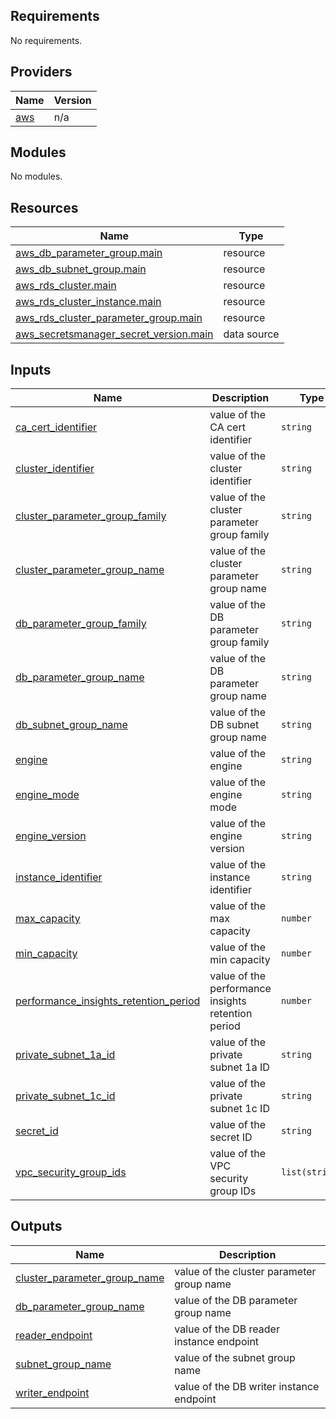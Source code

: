 <!-- BEGIN_TF_DOCS -->
## Requirements

No requirements.

## Providers

| Name | Version |
|------|---------|
| <a name="provider_aws"></a> [aws](#provider\_aws) | n/a |

## Modules

No modules.

## Resources

| Name | Type |
|------|------|
| [aws_db_parameter_group.main](https://registry.terraform.io/providers/hashicorp/aws/latest/docs/resources/db_parameter_group) | resource |
| [aws_db_subnet_group.main](https://registry.terraform.io/providers/hashicorp/aws/latest/docs/resources/db_subnet_group) | resource |
| [aws_rds_cluster.main](https://registry.terraform.io/providers/hashicorp/aws/latest/docs/resources/rds_cluster) | resource |
| [aws_rds_cluster_instance.main](https://registry.terraform.io/providers/hashicorp/aws/latest/docs/resources/rds_cluster_instance) | resource |
| [aws_rds_cluster_parameter_group.main](https://registry.terraform.io/providers/hashicorp/aws/latest/docs/resources/rds_cluster_parameter_group) | resource |
| [aws_secretsmanager_secret_version.main](https://registry.terraform.io/providers/hashicorp/aws/latest/docs/data-sources/secretsmanager_secret_version) | data source |

## Inputs

| Name | Description | Type | Default | Required |
|------|-------------|------|---------|:--------:|
| <a name="input_ca_cert_identifier"></a> [ca\_cert\_identifier](#input\_ca\_cert\_identifier) | value of the CA cert identifier | `string` | n/a | yes |
| <a name="input_cluster_identifier"></a> [cluster\_identifier](#input\_cluster\_identifier) | value of the cluster identifier | `string` | n/a | yes |
| <a name="input_cluster_parameter_group_family"></a> [cluster\_parameter\_group\_family](#input\_cluster\_parameter\_group\_family) | value of the cluster parameter group family | `string` | n/a | yes |
| <a name="input_cluster_parameter_group_name"></a> [cluster\_parameter\_group\_name](#input\_cluster\_parameter\_group\_name) | value of the cluster parameter group name | `string` | n/a | yes |
| <a name="input_db_parameter_group_family"></a> [db\_parameter\_group\_family](#input\_db\_parameter\_group\_family) | value of the DB parameter group family | `string` | n/a | yes |
| <a name="input_db_parameter_group_name"></a> [db\_parameter\_group\_name](#input\_db\_parameter\_group\_name) | value of the DB parameter group name | `string` | n/a | yes |
| <a name="input_db_subnet_group_name"></a> [db\_subnet\_group\_name](#input\_db\_subnet\_group\_name) | value of the DB subnet group name | `string` | n/a | yes |
| <a name="input_engine"></a> [engine](#input\_engine) | value of the engine | `string` | n/a | yes |
| <a name="input_engine_mode"></a> [engine\_mode](#input\_engine\_mode) | value of the engine mode | `string` | n/a | yes |
| <a name="input_engine_version"></a> [engine\_version](#input\_engine\_version) | value of the engine version | `string` | n/a | yes |
| <a name="input_instance_identifier"></a> [instance\_identifier](#input\_instance\_identifier) | value of the instance identifier | `string` | n/a | yes |
| <a name="input_max_capacity"></a> [max\_capacity](#input\_max\_capacity) | value of the max capacity | `number` | n/a | yes |
| <a name="input_min_capacity"></a> [min\_capacity](#input\_min\_capacity) | value of the min capacity | `number` | n/a | yes |
| <a name="input_performance_insights_retention_period"></a> [performance\_insights\_retention\_period](#input\_performance\_insights\_retention\_period) | value of the performance insights retention period | `number` | n/a | yes |
| <a name="input_private_subnet_1a_id"></a> [private\_subnet\_1a\_id](#input\_private\_subnet\_1a\_id) | value of the private subnet 1a ID | `string` | n/a | yes |
| <a name="input_private_subnet_1c_id"></a> [private\_subnet\_1c\_id](#input\_private\_subnet\_1c\_id) | value of the private subnet 1c ID | `string` | n/a | yes |
| <a name="input_secret_id"></a> [secret\_id](#input\_secret\_id) | value of the secret ID | `string` | n/a | yes |
| <a name="input_vpc_security_group_ids"></a> [vpc\_security\_group\_ids](#input\_vpc\_security\_group\_ids) | value of the VPC security group IDs | `list(string)` | n/a | yes |

## Outputs

| Name | Description |
|------|-------------|
| <a name="output_cluster_parameter_group_name"></a> [cluster\_parameter\_group\_name](#output\_cluster\_parameter\_group\_name) | value of the cluster parameter group name |
| <a name="output_db_parameter_group_name"></a> [db\_parameter\_group\_name](#output\_db\_parameter\_group\_name) | value of the DB parameter group name |
| <a name="output_reader_endpoint"></a> [reader\_endpoint](#output\_reader\_endpoint) | value of the DB reader instance endpoint |
| <a name="output_subnet_group_name"></a> [subnet\_group\_name](#output\_subnet\_group\_name) | value of the subnet group name |
| <a name="output_writer_endpoint"></a> [writer\_endpoint](#output\_writer\_endpoint) | value of the DB writer instance endpoint |
<!-- END_TF_DOCS -->